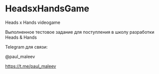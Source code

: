 # HeadsxHandsGame

Heads x Hands videogame

Выполненное тестовое задание для поступления в школу разработки Heads & Hands

Telegram для связи:

@paul_maleev

https://t.me/paul_maleev
